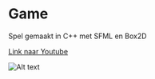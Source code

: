 # Game
Spel gemaakt in C++ met SFML en Box2D

[Link naar Youtube](https://www.youtube.com/watch?v=e2bwLlryri0)

![Alt text](http://37.128.149.35/screenshot.jpg "")
